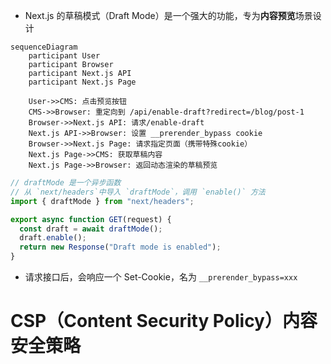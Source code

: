 

+ Next.js 的草稿模式（Draft Mode）是一个强大的功能，专为**内容预览**场景设计

```mermaid
sequenceDiagram
    participant User
    participant Browser
    participant Next.js API
    participant Next.js Page
    
    User->>CMS: 点击预览按钮
    CMS->>Browser: 重定向到 /api/enable-draft?redirect=/blog/post-1
    Browser->>Next.js API: 请求/enable-draft
    Next.js API->>Browser: 设置 __prerender_bypass cookie
    Browser->>Next.js Page: 请求指定页面（携带特殊cookie）
    Next.js Page->>CMS: 获取草稿内容
    Next.js Page->>Browser: 返回动态渲染的草稿预览
```

```js
// draftMode 是一个异步函数
// 从 `next/headers`中导入 `draftMode`，调用 `enable()` 方法
import { draftMode } from "next/headers";

export async function GET(request) {
  const draft = await draftMode();
  draft.enable();
  return new Response("Draft mode is enabled");
}

```

+ 请求接口后，会响应一个 Set-Cookie，名为 `__prerender_bypass=xxx`

# CSP（Content Security Policy）内容安全策略

